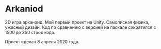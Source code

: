 # Arkaniod
2D игра арканоид. 
Мой первый проект на Unity. 
Самописная физика, ужасный дизайн. 
Код по сравнению с версией на паскале сократился с 1500 до 250 строк кода.

Проект сделан 8 апреля 2020 года.
